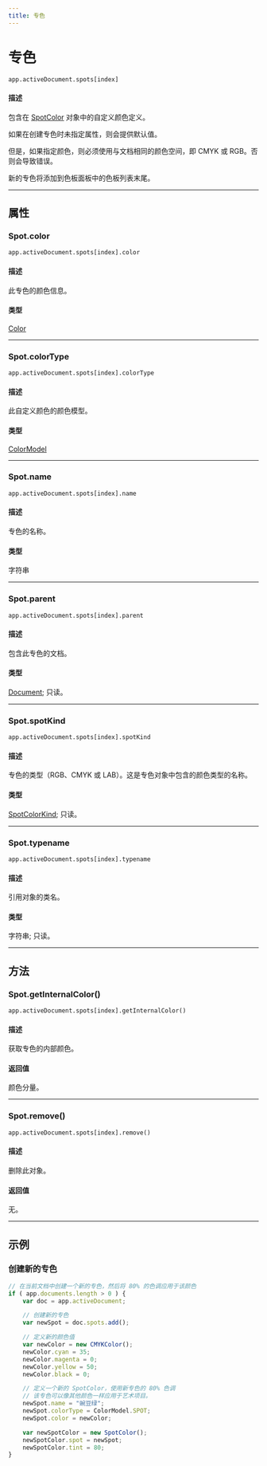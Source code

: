```yaml
---
title: 专色
---
```

# 专色

`app.activeDocument.spots[index]`

#### 描述

包含在 [SpotColor](.././SpotColor) 对象中的自定义颜色定义。

如果在创建专色时未指定属性，则会提供默认值。

但是，如果指定颜色，则必须使用与文档相同的颜色空间，即 CMYK 或 RGB。否则会导致错误。

新的专色将添加到色板面板中的色板列表末尾。

---

## 属性

### Spot.color

`app.activeDocument.spots[index].color`

#### 描述

此专色的颜色信息。

#### 类型

[Color](.././Color)

---

### Spot.colorType

`app.activeDocument.spots[index].colorType`

#### 描述

此自定义颜色的颜色模型。

#### 类型

[ColorModel](../scripting-constants#colormodel)

---

### Spot.name

`app.activeDocument.spots[index].name`

#### 描述

专色的名称。

#### 类型

字符串

---

### Spot.parent

`app.activeDocument.spots[index].parent`

#### 描述

包含此专色的文档。

#### 类型

[Document](.././Document); 只读。

---

### Spot.spotKind

`app.activeDocument.spots[index].spotKind`

#### 描述

专色的类型（RGB、CMYK 或 LAB）。这是专色对象中包含的颜色类型的名称。

#### 类型

[SpotColorKind](../scripting-constants#spotcolorkind); 只读。

---

### Spot.typename

`app.activeDocument.spots[index].typename`

#### 描述

引用对象的类名。

#### 类型

字符串; 只读。

---

## 方法

### Spot.getInternalColor()

`app.activeDocument.spots[index].getInternalColor()`

#### 描述

获取专色的内部颜色。

#### 返回值

颜色分量。

---

### Spot.remove()

`app.activeDocument.spots[index].remove()`

#### 描述

删除此对象。

#### 返回值

无。

---

## 示例

### 创建新的专色

```javascript
// 在当前文档中创建一个新的专色，然后将 80% 的色调应用于该颜色
if ( app.documents.length > 0 ) {
    var doc = app.activeDocument;

    // 创建新的专色
    var newSpot = doc.spots.add();

    // 定义新的颜色值
    var newColor = new CMYKColor();
    newColor.cyan = 35;
    newColor.magenta = 0;
    newColor.yellow = 50;
    newColor.black = 0;

    // 定义一个新的 SpotColor，使用新专色的 80% 色调
    // 该专色可以像其他颜色一样应用于艺术项目。
    newSpot.name = "豌豆绿";
    newSpot.colorType = ColorModel.SPOT;
    newSpot.color = newColor;

    var newSpotColor = new SpotColor();
    newSpotColor.spot = newSpot;
    newSpotColor.tint = 80;
}
```